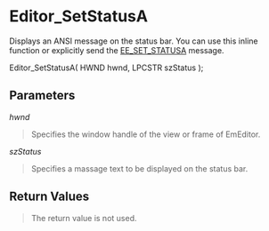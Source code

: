 # Editor\_SetStatusA

Displays an ANSI message on the status bar. You can use this inline function or explicitly send the [EE\_SET\_STATUSA](../message/ee_set_statusa) message.

Editor\_SetStatusA( HWND hwnd, LPCSTR szStatus );

## Parameters

_hwnd_

> Specifies the window handle of the view or frame of EmEditor.

_szStatus_

> Specifies a massage text to be displayed on the status bar.

## Return Values

> The return value is not used.
